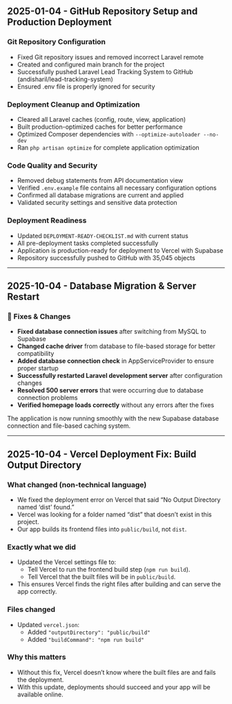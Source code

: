 ## 2025-01-04 - GitHub Repository Setup and Production Deployment

### Git Repository Configuration
- Fixed Git repository issues and removed incorrect Laravel remote
- Created and configured main branch for the project
- Successfully pushed Laravel Lead Tracking System to GitHub (andisharil/lead-tracking-system)
- Ensured .env file is properly ignored for security

### Deployment Cleanup and Optimization
- Cleared all Laravel caches (config, route, view, application)
- Built production-optimized caches for better performance
- Optimized Composer dependencies with `--optimize-autoloader --no-dev`
- Ran `php artisan optimize` for complete application optimization

### Code Quality and Security
- Removed debug statements from API documentation view
- Verified `.env.example` file contains all necessary configuration options
- Confirmed all database migrations are current and applied
- Validated security settings and sensitive data protection

### Deployment Readiness
- Updated `DEPLOYMENT-READY-CHECKLIST.md` with current status
- All pre-deployment tasks completed successfully
- Application is production-ready for deployment to Vercel with Supabase
- Repository successfully pushed to GitHub with 35,045 objects

---

## 2025-10-04 - Database Migration & Server Restart

### 🔧 Fixes & Changes
- **Fixed database connection issues** after switching from MySQL to Supabase
- **Changed cache driver** from database to file-based storage for better compatibility
- **Added database connection check** in AppServiceProvider to ensure proper startup
- **Successfully restarted Laravel development server** after configuration changes
- **Resolved 500 server errors** that were occurring due to database connection problems
- **Verified homepage loads correctly** without any errors after the fixes

The application is now running smoothly with the new Supabase database connection and file-based caching system.

---

## 2025-10-04 - Vercel Deployment Fix: Build Output Directory

### What changed (non-technical language)
- We fixed the deployment error on Vercel that said “No Output Directory named ‘dist’ found.”
- Vercel was looking for a folder named “dist” that doesn’t exist in this project.
- Our app builds its frontend files into `public/build`, not `dist`.

### Exactly what we did
- Updated the Vercel settings file to:
  - Tell Vercel to run the frontend build step (`npm run build`).
  - Tell Vercel that the built files will be in `public/build`.
- This ensures Vercel finds the right files after building and can serve the app correctly.

### Files changed
- Updated `vercel.json`:
  - Added `"outputDirectory": "public/build"`
  - Added `"buildCommand": "npm run build"`

### Why this matters
- Without this fix, Vercel doesn’t know where the built files are and fails the deployment.
- With this update, deployments should succeed and your app will be available online.
